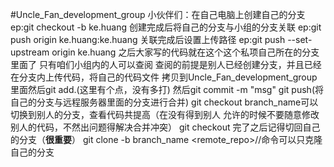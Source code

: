 #Uncle_Fan_development_group
小伙伴们：在自己电脑上创建自己的分支
ep:git checkout -b ke.huang
创建完成后将自己的分支与小组的分支关联
ep:git push origin ke.huang:ke.huang
关联完成后设置上传路径
ep:git push --set-upstream origin ke.huang
之后大家写的代码就在这个这个私项自己所在的分支里面了 只有咱们小组内的人可以查阅
查阅的前提是别人已经创建分支，并且已经在分支内上传代码，将自己的代码文件
拷贝到Uncle_Fan_development_group里面然后git add.(这里有个点，没有多打)
然后git commit -m "msg"
git push(将自己的分支与远程服务器里面的分支进行合并)
git checkout branch_name可以切换到别人的分支，查看代码共提高（在没有得到别人
允许的时候不要随意修改别人的代码，不然出问题得解决合并冲突）
git checkout 完了之后记得切回自己的分支（**很重要**）
git clone -b branch_name <remote_repo>//命令可以只克隆自己的分支
